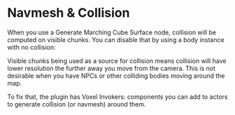# Navmesh & Collision

When you use a Generate Marching Cube Surface node, collision will be computed on visible chunks. You can disable that by using a body instance with no collision:





Visible chunks being used as a source for collision means collision will have lower resolution the further away you move from the camera. This is not desirable when you have NPCs or other colliding bodies moving around the map.

To fix that, the plugin has Voxel Invokers: components you can add to actors to generate collision (or navmesh) around them.

